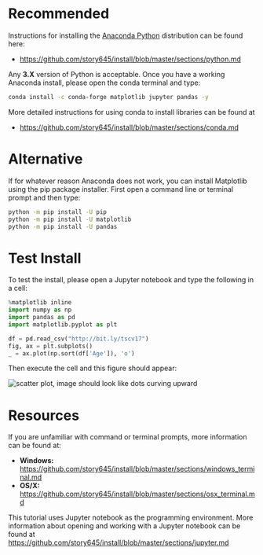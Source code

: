 # Recommended
Instructions for installing the [Anaconda Python](https://www.anaconda.com/distribution/) distribution can be found here: 
* https://github.com/story645/install/blob/master/sections/python.md

Any __3.X__ version of Python is acceptable. Once you have a working Anaconda install, please open the conda terminal and type:

```bash
conda install -c conda-forge matplotlib jupyter pandas -y
```

More detailed instructions for using conda to install libraries can be found at
* https://github.com/story645/install/blob/master/sections/conda.md 

# Alternative
If for whatever reason Anaconda does not work, you can install Matplotlib using the pip package installer. First open a command line or terminal prompt and then type:
```bash
python -m pip install -U pip
python -m pip install -U matplotlib
python -m pip install -U pandas
```

# Test Install
To test the install, please open a Jupyter notebook and type the following in a cell:

```python
%matplotlib inline
import numpy as np
import pandas as pd
import matplotlib.pyplot as plt

df = pd.read_csv("http://bit.ly/tscv17")
fig, ax = plt.subplots()
_ = ax.plot(np.sort(df['Age']), 'o')
```

Then execute the cell and this figure should appear:

![scatter plot, image should look like dots curving upward](images/install.png?)



# Resources
If you are unfamiliar with command or terminal prompts, more information can be found at:

* __Windows:__ https://github.com/story645/install/blob/master/sections/windows_terminal.md
* __OS/X:__ https://github.com/story645/install/blob/master/sections/osx_terminal.md

This tutorial uses Jupyter notebook as the programming environment. More information about opening and working with a Jupyter notebook can be found at https://github.com/story645/install/blob/master/sections/jupyter.md 
